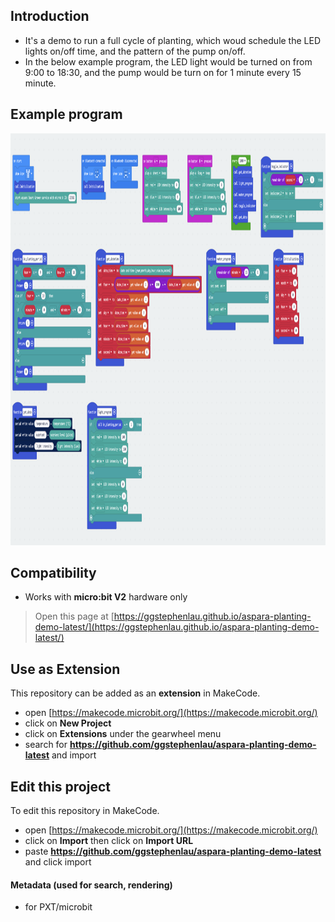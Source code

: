 ## Introduction
* It's a demo to run a full cycle of planting, which woud schedule the LED lights on/off time, and the pattern of the pump on/off.
* In the below example program, the LED light would be turned on from 9:00 to 18:30, and the pump would be turn on for 1 minute every 15 minute.

## Example program
<img src="../../pngs/planting_prog_blocks.png" width=1106 height=659>

## Compatibility

* Works with <B>micro:bit V2</B> hardware only



> Open this page at [https://ggstephenlau.github.io/aspara-planting-demo-latest/](https://ggstephenlau.github.io/aspara-planting-demo-latest/)

## Use as Extension

This repository can be added as an **extension** in MakeCode.

* open [https://makecode.microbit.org/](https://makecode.microbit.org/)
* click on **New Project**
* click on **Extensions** under the gearwheel menu
* search for **https://github.com/ggstephenlau/aspara-planting-demo-latest** and import

## Edit this project

To edit this repository in MakeCode.

* open [https://makecode.microbit.org/](https://makecode.microbit.org/)
* click on **Import** then click on **Import URL**
* paste **https://github.com/ggstephenlau/aspara-planting-demo-latest** and click import

#### Metadata (used for search, rendering)

* for PXT/microbit
<script src="https://makecode.com/gh-pages-embed.js"></script><script>makeCodeRender("{{ site.makecode.home_url }}", "{{ site.github.owner_name }}/{{ site.github.repository_name }}");</script>
